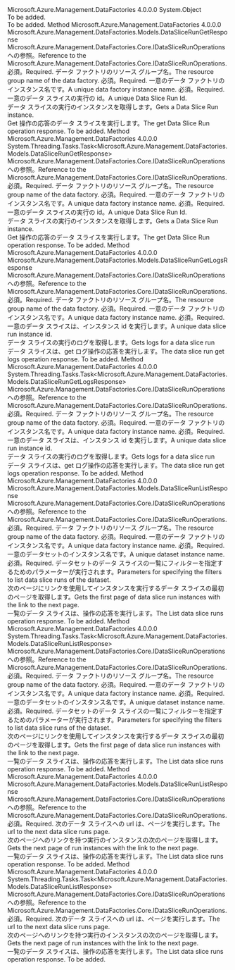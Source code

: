 <Type Name="DataSliceRunOperationsExtensions" FullName="Microsoft.Azure.Management.DataFactories.Core.DataSliceRunOperationsExtensions">
  <TypeSignature Language="C#" Value="public static class DataSliceRunOperationsExtensions" />
  <TypeSignature Language="ILAsm" Value=".class public auto ansi abstract sealed beforefieldinit DataSliceRunOperationsExtensions extends System.Object" />
  <TypeSignature Language="DocId" Value="T:Microsoft.Azure.Management.DataFactories.Core.DataSliceRunOperationsExtensions" />
  <TypeSignature Language="VB.NET" Value="Public Module DataSliceRunOperationsExtensions" />
  <TypeSignature Language="F#" Value="type DataSliceRunOperationsExtensions = class" />
  <AssemblyInfo>
    <AssemblyName>Microsoft.Azure.Management.DataFactories</AssemblyName>
    <AssemblyVersion>4.0.0.0</AssemblyVersion>
  </AssemblyInfo>
  <Base>
    <BaseTypeName>System.Object</BaseTypeName>
  </Base>
  <Interfaces />
  <Docs>
    <summary>To be added.</summary>
    <remarks>To be added.</remarks>
  </Docs>
  <Members>
    <Member MemberName="Get">
      <MemberSignature Language="C#" Value="public static Microsoft.Azure.Management.DataFactories.Models.DataSliceRunGetResponse Get (this Microsoft.Azure.Management.DataFactories.Core.IDataSliceRunOperations operations, string resourceGroupName, string dataFactoryName, string runId);" />
      <MemberSignature Language="ILAsm" Value=".method public static hidebysig class Microsoft.Azure.Management.DataFactories.Models.DataSliceRunGetResponse Get(class Microsoft.Azure.Management.DataFactories.Core.IDataSliceRunOperations operations, string resourceGroupName, string dataFactoryName, string runId) cil managed" />
      <MemberSignature Language="DocId" Value="M:Microsoft.Azure.Management.DataFactories.Core.DataSliceRunOperationsExtensions.Get(Microsoft.Azure.Management.DataFactories.Core.IDataSliceRunOperations,System.String,System.String,System.String)" />
      <MemberSignature Language="VB.NET" Value="&lt;Extension()&gt;&#xA;Public Function Get (operations As IDataSliceRunOperations, resourceGroupName As String, dataFactoryName As String, runId As String) As DataSliceRunGetResponse" />
      <MemberSignature Language="F#" Value="static member Get : Microsoft.Azure.Management.DataFactories.Core.IDataSliceRunOperations * string * string * string -&gt; Microsoft.Azure.Management.DataFactories.Models.DataSliceRunGetResponse" Usage="Microsoft.Azure.Management.DataFactories.Core.DataSliceRunOperationsExtensions.Get (operations, resourceGroupName, dataFactoryName, runId)" />
      <MemberType>Method</MemberType>
      <AssemblyInfo>
        <AssemblyName>Microsoft.Azure.Management.DataFactories</AssemblyName>
        <AssemblyVersion>4.0.0.0</AssemblyVersion>
      </AssemblyInfo>
      <ReturnValue>
        <ReturnType>Microsoft.Azure.Management.DataFactories.Models.DataSliceRunGetResponse</ReturnType>
      </ReturnValue>
      <Parameters>
        <Parameter Name="operations" Type="Microsoft.Azure.Management.DataFactories.Core.IDataSliceRunOperations" RefType="this" />
        <Parameter Name="resourceGroupName" Type="System.String" />
        <Parameter Name="dataFactoryName" Type="System.String" />
        <Parameter Name="runId" Type="System.String" />
      </Parameters>
      <Docs>
        <param name="operations">
            <span data-ttu-id="16d88-101">Microsoft.Azure.Management.DataFactories.Core.IDataSliceRunOperations への参照。</span><span class="sxs-lookup"><span data-stu-id="16d88-101">Reference to the Microsoft.Azure.Management.DataFactories.Core.IDataSliceRunOperations.</span></span>
            </param>
        <param name="resourceGroupName">
            <span data-ttu-id="16d88-102">必須。</span><span class="sxs-lookup"><span data-stu-id="16d88-102">Required.</span></span> <span data-ttu-id="16d88-103">データ ファクトリのリソース グループ名。</span><span class="sxs-lookup"><span data-stu-id="16d88-103">The resource group name of the data factory.</span></span>
            </param>
        <param name="dataFactoryName">
            <span data-ttu-id="16d88-104">必須。</span><span class="sxs-lookup"><span data-stu-id="16d88-104">Required.</span></span> <span data-ttu-id="16d88-105">一意のデータ ファクトリのインスタンス名です。</span><span class="sxs-lookup"><span data-stu-id="16d88-105">A unique data factory instance name.</span></span>
            </param>
        <param name="runId">
            <span data-ttu-id="16d88-106">必須。</span><span class="sxs-lookup"><span data-stu-id="16d88-106">Required.</span></span> <span data-ttu-id="16d88-107">一意のデータ スライスの実行の id。</span><span class="sxs-lookup"><span data-stu-id="16d88-107">A unique Data Slice Run Id.</span></span>
            </param>
        <summary>
            <span data-ttu-id="16d88-108">データ スライスの実行のインスタンスを取得します。</span><span class="sxs-lookup"><span data-stu-id="16d88-108">Gets a Data Slice Run instance.</span></span>
            </summary>
        <returns>
            <span data-ttu-id="16d88-109">Get 操作の応答のデータ スライスを実行します。</span><span class="sxs-lookup"><span data-stu-id="16d88-109">The get Data Slice Run operation response.</span></span>
            </returns>
        <remarks>To be added.</remarks>
      </Docs>
    </Member>
    <Member MemberName="GetAsync">
      <MemberSignature Language="C#" Value="public static System.Threading.Tasks.Task&lt;Microsoft.Azure.Management.DataFactories.Models.DataSliceRunGetResponse&gt; GetAsync (this Microsoft.Azure.Management.DataFactories.Core.IDataSliceRunOperations operations, string resourceGroupName, string dataFactoryName, string runId);" />
      <MemberSignature Language="ILAsm" Value=".method public static hidebysig class System.Threading.Tasks.Task`1&lt;class Microsoft.Azure.Management.DataFactories.Models.DataSliceRunGetResponse&gt; GetAsync(class Microsoft.Azure.Management.DataFactories.Core.IDataSliceRunOperations operations, string resourceGroupName, string dataFactoryName, string runId) cil managed" />
      <MemberSignature Language="DocId" Value="M:Microsoft.Azure.Management.DataFactories.Core.DataSliceRunOperationsExtensions.GetAsync(Microsoft.Azure.Management.DataFactories.Core.IDataSliceRunOperations,System.String,System.String,System.String)" />
      <MemberSignature Language="VB.NET" Value="&lt;Extension()&gt;&#xA;Public Function GetAsync (operations As IDataSliceRunOperations, resourceGroupName As String, dataFactoryName As String, runId As String) As Task(Of DataSliceRunGetResponse)" />
      <MemberSignature Language="F#" Value="static member GetAsync : Microsoft.Azure.Management.DataFactories.Core.IDataSliceRunOperations * string * string * string -&gt; System.Threading.Tasks.Task&lt;Microsoft.Azure.Management.DataFactories.Models.DataSliceRunGetResponse&gt;" Usage="Microsoft.Azure.Management.DataFactories.Core.DataSliceRunOperationsExtensions.GetAsync (operations, resourceGroupName, dataFactoryName, runId)" />
      <MemberType>Method</MemberType>
      <AssemblyInfo>
        <AssemblyName>Microsoft.Azure.Management.DataFactories</AssemblyName>
        <AssemblyVersion>4.0.0.0</AssemblyVersion>
      </AssemblyInfo>
      <ReturnValue>
        <ReturnType>System.Threading.Tasks.Task&lt;Microsoft.Azure.Management.DataFactories.Models.DataSliceRunGetResponse&gt;</ReturnType>
      </ReturnValue>
      <Parameters>
        <Parameter Name="operations" Type="Microsoft.Azure.Management.DataFactories.Core.IDataSliceRunOperations" RefType="this" />
        <Parameter Name="resourceGroupName" Type="System.String" />
        <Parameter Name="dataFactoryName" Type="System.String" />
        <Parameter Name="runId" Type="System.String" />
      </Parameters>
      <Docs>
        <param name="operations">
            <span data-ttu-id="16d88-110">Microsoft.Azure.Management.DataFactories.Core.IDataSliceRunOperations への参照。</span><span class="sxs-lookup"><span data-stu-id="16d88-110">Reference to the Microsoft.Azure.Management.DataFactories.Core.IDataSliceRunOperations.</span></span>
            </param>
        <param name="resourceGroupName">
            <span data-ttu-id="16d88-111">必須。</span><span class="sxs-lookup"><span data-stu-id="16d88-111">Required.</span></span> <span data-ttu-id="16d88-112">データ ファクトリのリソース グループ名。</span><span class="sxs-lookup"><span data-stu-id="16d88-112">The resource group name of the data factory.</span></span>
            </param>
        <param name="dataFactoryName">
            <span data-ttu-id="16d88-113">必須。</span><span class="sxs-lookup"><span data-stu-id="16d88-113">Required.</span></span> <span data-ttu-id="16d88-114">一意のデータ ファクトリのインスタンス名です。</span><span class="sxs-lookup"><span data-stu-id="16d88-114">A unique data factory instance name.</span></span>
            </param>
        <param name="runId">
            <span data-ttu-id="16d88-115">必須。</span><span class="sxs-lookup"><span data-stu-id="16d88-115">Required.</span></span> <span data-ttu-id="16d88-116">一意のデータ スライスの実行の id。</span><span class="sxs-lookup"><span data-stu-id="16d88-116">A unique Data Slice Run Id.</span></span>
            </param>
        <summary>
            <span data-ttu-id="16d88-117">データ スライスの実行のインスタンスを取得します。</span><span class="sxs-lookup"><span data-stu-id="16d88-117">Gets a Data Slice Run instance.</span></span>
            </summary>
        <returns>
            <span data-ttu-id="16d88-118">Get 操作の応答のデータ スライスを実行します。</span><span class="sxs-lookup"><span data-stu-id="16d88-118">The get Data Slice Run operation response.</span></span>
            </returns>
        <remarks>To be added.</remarks>
      </Docs>
    </Member>
    <Member MemberName="GetLogs">
      <MemberSignature Language="C#" Value="public static Microsoft.Azure.Management.DataFactories.Models.DataSliceRunGetLogsResponse GetLogs (this Microsoft.Azure.Management.DataFactories.Core.IDataSliceRunOperations operations, string resourceGroupName, string dataFactoryName, string dataSliceRunId);" />
      <MemberSignature Language="ILAsm" Value=".method public static hidebysig class Microsoft.Azure.Management.DataFactories.Models.DataSliceRunGetLogsResponse GetLogs(class Microsoft.Azure.Management.DataFactories.Core.IDataSliceRunOperations operations, string resourceGroupName, string dataFactoryName, string dataSliceRunId) cil managed" />
      <MemberSignature Language="DocId" Value="M:Microsoft.Azure.Management.DataFactories.Core.DataSliceRunOperationsExtensions.GetLogs(Microsoft.Azure.Management.DataFactories.Core.IDataSliceRunOperations,System.String,System.String,System.String)" />
      <MemberSignature Language="VB.NET" Value="&lt;Extension()&gt;&#xA;Public Function GetLogs (operations As IDataSliceRunOperations, resourceGroupName As String, dataFactoryName As String, dataSliceRunId As String) As DataSliceRunGetLogsResponse" />
      <MemberSignature Language="F#" Value="static member GetLogs : Microsoft.Azure.Management.DataFactories.Core.IDataSliceRunOperations * string * string * string -&gt; Microsoft.Azure.Management.DataFactories.Models.DataSliceRunGetLogsResponse" Usage="Microsoft.Azure.Management.DataFactories.Core.DataSliceRunOperationsExtensions.GetLogs (operations, resourceGroupName, dataFactoryName, dataSliceRunId)" />
      <MemberType>Method</MemberType>
      <AssemblyInfo>
        <AssemblyName>Microsoft.Azure.Management.DataFactories</AssemblyName>
        <AssemblyVersion>4.0.0.0</AssemblyVersion>
      </AssemblyInfo>
      <ReturnValue>
        <ReturnType>Microsoft.Azure.Management.DataFactories.Models.DataSliceRunGetLogsResponse</ReturnType>
      </ReturnValue>
      <Parameters>
        <Parameter Name="operations" Type="Microsoft.Azure.Management.DataFactories.Core.IDataSliceRunOperations" RefType="this" />
        <Parameter Name="resourceGroupName" Type="System.String" />
        <Parameter Name="dataFactoryName" Type="System.String" />
        <Parameter Name="dataSliceRunId" Type="System.String" />
      </Parameters>
      <Docs>
        <param name="operations">
            <span data-ttu-id="16d88-119">Microsoft.Azure.Management.DataFactories.Core.IDataSliceRunOperations への参照。</span><span class="sxs-lookup"><span data-stu-id="16d88-119">Reference to the Microsoft.Azure.Management.DataFactories.Core.IDataSliceRunOperations.</span></span>
            </param>
        <param name="resourceGroupName">
            <span data-ttu-id="16d88-120">必須。</span><span class="sxs-lookup"><span data-stu-id="16d88-120">Required.</span></span> <span data-ttu-id="16d88-121">データ ファクトリのリソース グループ名。</span><span class="sxs-lookup"><span data-stu-id="16d88-121">The resource group name of the data factory.</span></span>
            </param>
        <param name="dataFactoryName">
            <span data-ttu-id="16d88-122">必須。</span><span class="sxs-lookup"><span data-stu-id="16d88-122">Required.</span></span> <span data-ttu-id="16d88-123">一意のデータ ファクトリのインスタンス名です。</span><span class="sxs-lookup"><span data-stu-id="16d88-123">A unique data factory instance name.</span></span>
            </param>
        <param name="dataSliceRunId">
            <span data-ttu-id="16d88-124">必須。</span><span class="sxs-lookup"><span data-stu-id="16d88-124">Required.</span></span> <span data-ttu-id="16d88-125">一意のデータ スライスは、インスタンス id を実行します。</span><span class="sxs-lookup"><span data-stu-id="16d88-125">A unique data slice run instance id.</span></span>
            </param>
        <summary>
            <span data-ttu-id="16d88-126">データ スライスの実行のログを取得します。</span><span class="sxs-lookup"><span data-stu-id="16d88-126">Gets logs for a data slice run</span></span>
            </summary>
        <returns>
            <span data-ttu-id="16d88-127">データ スライスは、get ログ操作の応答を実行します。</span><span class="sxs-lookup"><span data-stu-id="16d88-127">The data slice run get logs operation response.</span></span>
            </returns>
        <remarks>To be added.</remarks>
      </Docs>
    </Member>
    <Member MemberName="GetLogsAsync">
      <MemberSignature Language="C#" Value="public static System.Threading.Tasks.Task&lt;Microsoft.Azure.Management.DataFactories.Models.DataSliceRunGetLogsResponse&gt; GetLogsAsync (this Microsoft.Azure.Management.DataFactories.Core.IDataSliceRunOperations operations, string resourceGroupName, string dataFactoryName, string dataSliceRunId);" />
      <MemberSignature Language="ILAsm" Value=".method public static hidebysig class System.Threading.Tasks.Task`1&lt;class Microsoft.Azure.Management.DataFactories.Models.DataSliceRunGetLogsResponse&gt; GetLogsAsync(class Microsoft.Azure.Management.DataFactories.Core.IDataSliceRunOperations operations, string resourceGroupName, string dataFactoryName, string dataSliceRunId) cil managed" />
      <MemberSignature Language="DocId" Value="M:Microsoft.Azure.Management.DataFactories.Core.DataSliceRunOperationsExtensions.GetLogsAsync(Microsoft.Azure.Management.DataFactories.Core.IDataSliceRunOperations,System.String,System.String,System.String)" />
      <MemberSignature Language="VB.NET" Value="&lt;Extension()&gt;&#xA;Public Function GetLogsAsync (operations As IDataSliceRunOperations, resourceGroupName As String, dataFactoryName As String, dataSliceRunId As String) As Task(Of DataSliceRunGetLogsResponse)" />
      <MemberSignature Language="F#" Value="static member GetLogsAsync : Microsoft.Azure.Management.DataFactories.Core.IDataSliceRunOperations * string * string * string -&gt; System.Threading.Tasks.Task&lt;Microsoft.Azure.Management.DataFactories.Models.DataSliceRunGetLogsResponse&gt;" Usage="Microsoft.Azure.Management.DataFactories.Core.DataSliceRunOperationsExtensions.GetLogsAsync (operations, resourceGroupName, dataFactoryName, dataSliceRunId)" />
      <MemberType>Method</MemberType>
      <AssemblyInfo>
        <AssemblyName>Microsoft.Azure.Management.DataFactories</AssemblyName>
        <AssemblyVersion>4.0.0.0</AssemblyVersion>
      </AssemblyInfo>
      <ReturnValue>
        <ReturnType>System.Threading.Tasks.Task&lt;Microsoft.Azure.Management.DataFactories.Models.DataSliceRunGetLogsResponse&gt;</ReturnType>
      </ReturnValue>
      <Parameters>
        <Parameter Name="operations" Type="Microsoft.Azure.Management.DataFactories.Core.IDataSliceRunOperations" RefType="this" />
        <Parameter Name="resourceGroupName" Type="System.String" />
        <Parameter Name="dataFactoryName" Type="System.String" />
        <Parameter Name="dataSliceRunId" Type="System.String" />
      </Parameters>
      <Docs>
        <param name="operations">
            <span data-ttu-id="16d88-128">Microsoft.Azure.Management.DataFactories.Core.IDataSliceRunOperations への参照。</span><span class="sxs-lookup"><span data-stu-id="16d88-128">Reference to the Microsoft.Azure.Management.DataFactories.Core.IDataSliceRunOperations.</span></span>
            </param>
        <param name="resourceGroupName">
            <span data-ttu-id="16d88-129">必須。</span><span class="sxs-lookup"><span data-stu-id="16d88-129">Required.</span></span> <span data-ttu-id="16d88-130">データ ファクトリのリソース グループ名。</span><span class="sxs-lookup"><span data-stu-id="16d88-130">The resource group name of the data factory.</span></span>
            </param>
        <param name="dataFactoryName">
            <span data-ttu-id="16d88-131">必須。</span><span class="sxs-lookup"><span data-stu-id="16d88-131">Required.</span></span> <span data-ttu-id="16d88-132">一意のデータ ファクトリのインスタンス名です。</span><span class="sxs-lookup"><span data-stu-id="16d88-132">A unique data factory instance name.</span></span>
            </param>
        <param name="dataSliceRunId">
            <span data-ttu-id="16d88-133">必須。</span><span class="sxs-lookup"><span data-stu-id="16d88-133">Required.</span></span> <span data-ttu-id="16d88-134">一意のデータ スライスは、インスタンス id を実行します。</span><span class="sxs-lookup"><span data-stu-id="16d88-134">A unique data slice run instance id.</span></span>
            </param>
        <summary>
            <span data-ttu-id="16d88-135">データ スライスの実行のログを取得します。</span><span class="sxs-lookup"><span data-stu-id="16d88-135">Gets logs for a data slice run</span></span>
            </summary>
        <returns>
            <span data-ttu-id="16d88-136">データ スライスは、get ログ操作の応答を実行します。</span><span class="sxs-lookup"><span data-stu-id="16d88-136">The data slice run get logs operation response.</span></span>
            </returns>
        <remarks>To be added.</remarks>
      </Docs>
    </Member>
    <Member MemberName="List">
      <MemberSignature Language="C#" Value="public static Microsoft.Azure.Management.DataFactories.Models.DataSliceRunListResponse List (this Microsoft.Azure.Management.DataFactories.Core.IDataSliceRunOperations operations, string resourceGroupName, string dataFactoryName, string datasetName, Microsoft.Azure.Management.DataFactories.Models.DataSliceRunListParameters parameters);" />
      <MemberSignature Language="ILAsm" Value=".method public static hidebysig class Microsoft.Azure.Management.DataFactories.Models.DataSliceRunListResponse List(class Microsoft.Azure.Management.DataFactories.Core.IDataSliceRunOperations operations, string resourceGroupName, string dataFactoryName, string datasetName, class Microsoft.Azure.Management.DataFactories.Models.DataSliceRunListParameters parameters) cil managed" />
      <MemberSignature Language="DocId" Value="M:Microsoft.Azure.Management.DataFactories.Core.DataSliceRunOperationsExtensions.List(Microsoft.Azure.Management.DataFactories.Core.IDataSliceRunOperations,System.String,System.String,System.String,Microsoft.Azure.Management.DataFactories.Models.DataSliceRunListParameters)" />
      <MemberSignature Language="VB.NET" Value="&lt;Extension()&gt;&#xA;Public Function List (operations As IDataSliceRunOperations, resourceGroupName As String, dataFactoryName As String, datasetName As String, parameters As DataSliceRunListParameters) As DataSliceRunListResponse" />
      <MemberSignature Language="F#" Value="static member List : Microsoft.Azure.Management.DataFactories.Core.IDataSliceRunOperations * string * string * string * Microsoft.Azure.Management.DataFactories.Models.DataSliceRunListParameters -&gt; Microsoft.Azure.Management.DataFactories.Models.DataSliceRunListResponse" Usage="Microsoft.Azure.Management.DataFactories.Core.DataSliceRunOperationsExtensions.List (operations, resourceGroupName, dataFactoryName, datasetName, parameters)" />
      <MemberType>Method</MemberType>
      <AssemblyInfo>
        <AssemblyName>Microsoft.Azure.Management.DataFactories</AssemblyName>
        <AssemblyVersion>4.0.0.0</AssemblyVersion>
      </AssemblyInfo>
      <ReturnValue>
        <ReturnType>Microsoft.Azure.Management.DataFactories.Models.DataSliceRunListResponse</ReturnType>
      </ReturnValue>
      <Parameters>
        <Parameter Name="operations" Type="Microsoft.Azure.Management.DataFactories.Core.IDataSliceRunOperations" RefType="this" />
        <Parameter Name="resourceGroupName" Type="System.String" />
        <Parameter Name="dataFactoryName" Type="System.String" />
        <Parameter Name="datasetName" Type="System.String" />
        <Parameter Name="parameters" Type="Microsoft.Azure.Management.DataFactories.Models.DataSliceRunListParameters" />
      </Parameters>
      <Docs>
        <param name="operations">
            <span data-ttu-id="16d88-137">Microsoft.Azure.Management.DataFactories.Core.IDataSliceRunOperations への参照。</span><span class="sxs-lookup"><span data-stu-id="16d88-137">Reference to the Microsoft.Azure.Management.DataFactories.Core.IDataSliceRunOperations.</span></span>
            </param>
        <param name="resourceGroupName">
            <span data-ttu-id="16d88-138">必須。</span><span class="sxs-lookup"><span data-stu-id="16d88-138">Required.</span></span> <span data-ttu-id="16d88-139">データ ファクトリのリソース グループ名。</span><span class="sxs-lookup"><span data-stu-id="16d88-139">The resource group name of the data factory.</span></span>
            </param>
        <param name="dataFactoryName">
            <span data-ttu-id="16d88-140">必須。</span><span class="sxs-lookup"><span data-stu-id="16d88-140">Required.</span></span> <span data-ttu-id="16d88-141">一意のデータ ファクトリのインスタンス名です。</span><span class="sxs-lookup"><span data-stu-id="16d88-141">A unique data factory instance name.</span></span>
            </param>
        <param name="datasetName">
            <span data-ttu-id="16d88-142">必須。</span><span class="sxs-lookup"><span data-stu-id="16d88-142">Required.</span></span> <span data-ttu-id="16d88-143">一意のデータセットのインスタンス名です。</span><span class="sxs-lookup"><span data-stu-id="16d88-143">A unique dataset instance name.</span></span>
            </param>
        <param name="parameters">
            <span data-ttu-id="16d88-144">必須。</span><span class="sxs-lookup"><span data-stu-id="16d88-144">Required.</span></span> <span data-ttu-id="16d88-145">データセットのデータ スライスの一覧にフィルターを指定するためのパラメーターが実行されます。</span><span class="sxs-lookup"><span data-stu-id="16d88-145">Parameters for specifying the filters to list data slice runs of the dataset.</span></span>
            </param>
        <summary>
            <span data-ttu-id="16d88-146">次のページにリンクを使用してインスタンスを実行するデータ スライスの最初のページを取得します。</span><span class="sxs-lookup"><span data-stu-id="16d88-146">Gets the first page of data slice run instances with the link to the next page.</span></span>
            </summary>
        <returns>
            <span data-ttu-id="16d88-147">一覧のデータ スライスは、操作の応答を実行します。</span><span class="sxs-lookup"><span data-stu-id="16d88-147">The List data slice runs operation response.</span></span>
            </returns>
        <remarks>To be added.</remarks>
      </Docs>
    </Member>
    <Member MemberName="ListAsync">
      <MemberSignature Language="C#" Value="public static System.Threading.Tasks.Task&lt;Microsoft.Azure.Management.DataFactories.Models.DataSliceRunListResponse&gt; ListAsync (this Microsoft.Azure.Management.DataFactories.Core.IDataSliceRunOperations operations, string resourceGroupName, string dataFactoryName, string datasetName, Microsoft.Azure.Management.DataFactories.Models.DataSliceRunListParameters parameters);" />
      <MemberSignature Language="ILAsm" Value=".method public static hidebysig class System.Threading.Tasks.Task`1&lt;class Microsoft.Azure.Management.DataFactories.Models.DataSliceRunListResponse&gt; ListAsync(class Microsoft.Azure.Management.DataFactories.Core.IDataSliceRunOperations operations, string resourceGroupName, string dataFactoryName, string datasetName, class Microsoft.Azure.Management.DataFactories.Models.DataSliceRunListParameters parameters) cil managed" />
      <MemberSignature Language="DocId" Value="M:Microsoft.Azure.Management.DataFactories.Core.DataSliceRunOperationsExtensions.ListAsync(Microsoft.Azure.Management.DataFactories.Core.IDataSliceRunOperations,System.String,System.String,System.String,Microsoft.Azure.Management.DataFactories.Models.DataSliceRunListParameters)" />
      <MemberSignature Language="VB.NET" Value="&lt;Extension()&gt;&#xA;Public Function ListAsync (operations As IDataSliceRunOperations, resourceGroupName As String, dataFactoryName As String, datasetName As String, parameters As DataSliceRunListParameters) As Task(Of DataSliceRunListResponse)" />
      <MemberSignature Language="F#" Value="static member ListAsync : Microsoft.Azure.Management.DataFactories.Core.IDataSliceRunOperations * string * string * string * Microsoft.Azure.Management.DataFactories.Models.DataSliceRunListParameters -&gt; System.Threading.Tasks.Task&lt;Microsoft.Azure.Management.DataFactories.Models.DataSliceRunListResponse&gt;" Usage="Microsoft.Azure.Management.DataFactories.Core.DataSliceRunOperationsExtensions.ListAsync (operations, resourceGroupName, dataFactoryName, datasetName, parameters)" />
      <MemberType>Method</MemberType>
      <AssemblyInfo>
        <AssemblyName>Microsoft.Azure.Management.DataFactories</AssemblyName>
        <AssemblyVersion>4.0.0.0</AssemblyVersion>
      </AssemblyInfo>
      <ReturnValue>
        <ReturnType>System.Threading.Tasks.Task&lt;Microsoft.Azure.Management.DataFactories.Models.DataSliceRunListResponse&gt;</ReturnType>
      </ReturnValue>
      <Parameters>
        <Parameter Name="operations" Type="Microsoft.Azure.Management.DataFactories.Core.IDataSliceRunOperations" RefType="this" />
        <Parameter Name="resourceGroupName" Type="System.String" />
        <Parameter Name="dataFactoryName" Type="System.String" />
        <Parameter Name="datasetName" Type="System.String" />
        <Parameter Name="parameters" Type="Microsoft.Azure.Management.DataFactories.Models.DataSliceRunListParameters" />
      </Parameters>
      <Docs>
        <param name="operations">
            <span data-ttu-id="16d88-148">Microsoft.Azure.Management.DataFactories.Core.IDataSliceRunOperations への参照。</span><span class="sxs-lookup"><span data-stu-id="16d88-148">Reference to the Microsoft.Azure.Management.DataFactories.Core.IDataSliceRunOperations.</span></span>
            </param>
        <param name="resourceGroupName">
            <span data-ttu-id="16d88-149">必須。</span><span class="sxs-lookup"><span data-stu-id="16d88-149">Required.</span></span> <span data-ttu-id="16d88-150">データ ファクトリのリソース グループ名。</span><span class="sxs-lookup"><span data-stu-id="16d88-150">The resource group name of the data factory.</span></span>
            </param>
        <param name="dataFactoryName">
            <span data-ttu-id="16d88-151">必須。</span><span class="sxs-lookup"><span data-stu-id="16d88-151">Required.</span></span> <span data-ttu-id="16d88-152">一意のデータ ファクトリのインスタンス名です。</span><span class="sxs-lookup"><span data-stu-id="16d88-152">A unique data factory instance name.</span></span>
            </param>
        <param name="datasetName">
            <span data-ttu-id="16d88-153">必須。</span><span class="sxs-lookup"><span data-stu-id="16d88-153">Required.</span></span> <span data-ttu-id="16d88-154">一意のデータセットのインスタンス名です。</span><span class="sxs-lookup"><span data-stu-id="16d88-154">A unique dataset instance name.</span></span>
            </param>
        <param name="parameters">
            <span data-ttu-id="16d88-155">必須。</span><span class="sxs-lookup"><span data-stu-id="16d88-155">Required.</span></span> <span data-ttu-id="16d88-156">データセットのデータ スライスの一覧にフィルターを指定するためのパラメーターが実行されます。</span><span class="sxs-lookup"><span data-stu-id="16d88-156">Parameters for specifying the filters to list data slice runs of the dataset.</span></span>
            </param>
        <summary>
            <span data-ttu-id="16d88-157">次のページにリンクを使用してインスタンスを実行するデータ スライスの最初のページを取得します。</span><span class="sxs-lookup"><span data-stu-id="16d88-157">Gets the first page of data slice run instances with the link to the next page.</span></span>
            </summary>
        <returns>
            <span data-ttu-id="16d88-158">一覧のデータ スライスは、操作の応答を実行します。</span><span class="sxs-lookup"><span data-stu-id="16d88-158">The List data slice runs operation response.</span></span>
            </returns>
        <remarks>To be added.</remarks>
      </Docs>
    </Member>
    <Member MemberName="ListNext">
      <MemberSignature Language="C#" Value="public static Microsoft.Azure.Management.DataFactories.Models.DataSliceRunListResponse ListNext (this Microsoft.Azure.Management.DataFactories.Core.IDataSliceRunOperations operations, string nextLink);" />
      <MemberSignature Language="ILAsm" Value=".method public static hidebysig class Microsoft.Azure.Management.DataFactories.Models.DataSliceRunListResponse ListNext(class Microsoft.Azure.Management.DataFactories.Core.IDataSliceRunOperations operations, string nextLink) cil managed" />
      <MemberSignature Language="DocId" Value="M:Microsoft.Azure.Management.DataFactories.Core.DataSliceRunOperationsExtensions.ListNext(Microsoft.Azure.Management.DataFactories.Core.IDataSliceRunOperations,System.String)" />
      <MemberSignature Language="VB.NET" Value="&lt;Extension()&gt;&#xA;Public Function ListNext (operations As IDataSliceRunOperations, nextLink As String) As DataSliceRunListResponse" />
      <MemberSignature Language="F#" Value="static member ListNext : Microsoft.Azure.Management.DataFactories.Core.IDataSliceRunOperations * string -&gt; Microsoft.Azure.Management.DataFactories.Models.DataSliceRunListResponse" Usage="Microsoft.Azure.Management.DataFactories.Core.DataSliceRunOperationsExtensions.ListNext (operations, nextLink)" />
      <MemberType>Method</MemberType>
      <AssemblyInfo>
        <AssemblyName>Microsoft.Azure.Management.DataFactories</AssemblyName>
        <AssemblyVersion>4.0.0.0</AssemblyVersion>
      </AssemblyInfo>
      <ReturnValue>
        <ReturnType>Microsoft.Azure.Management.DataFactories.Models.DataSliceRunListResponse</ReturnType>
      </ReturnValue>
      <Parameters>
        <Parameter Name="operations" Type="Microsoft.Azure.Management.DataFactories.Core.IDataSliceRunOperations" RefType="this" />
        <Parameter Name="nextLink" Type="System.String" />
      </Parameters>
      <Docs>
        <param name="operations">
            <span data-ttu-id="16d88-159">Microsoft.Azure.Management.DataFactories.Core.IDataSliceRunOperations への参照。</span><span class="sxs-lookup"><span data-stu-id="16d88-159">Reference to the Microsoft.Azure.Management.DataFactories.Core.IDataSliceRunOperations.</span></span>
            </param>
        <param name="nextLink">
            <span data-ttu-id="16d88-160">必須。</span><span class="sxs-lookup"><span data-stu-id="16d88-160">Required.</span></span> <span data-ttu-id="16d88-161">次のデータ スライスへの url は、ページを実行します。</span><span class="sxs-lookup"><span data-stu-id="16d88-161">The url to the next data slice runs page.</span></span>
            </param>
        <summary>
            <span data-ttu-id="16d88-162">次のページへのリンクを持つ実行のインスタンスの次のページを取得します。</span><span class="sxs-lookup"><span data-stu-id="16d88-162">Gets the next page of run instances with the link to the next page.</span></span>
            </summary>
        <returns>
            <span data-ttu-id="16d88-163">一覧のデータ スライスは、操作の応答を実行します。</span><span class="sxs-lookup"><span data-stu-id="16d88-163">The List data slice runs operation response.</span></span>
            </returns>
        <remarks>To be added.</remarks>
      </Docs>
    </Member>
    <Member MemberName="ListNextAsync">
      <MemberSignature Language="C#" Value="public static System.Threading.Tasks.Task&lt;Microsoft.Azure.Management.DataFactories.Models.DataSliceRunListResponse&gt; ListNextAsync (this Microsoft.Azure.Management.DataFactories.Core.IDataSliceRunOperations operations, string nextLink);" />
      <MemberSignature Language="ILAsm" Value=".method public static hidebysig class System.Threading.Tasks.Task`1&lt;class Microsoft.Azure.Management.DataFactories.Models.DataSliceRunListResponse&gt; ListNextAsync(class Microsoft.Azure.Management.DataFactories.Core.IDataSliceRunOperations operations, string nextLink) cil managed" />
      <MemberSignature Language="DocId" Value="M:Microsoft.Azure.Management.DataFactories.Core.DataSliceRunOperationsExtensions.ListNextAsync(Microsoft.Azure.Management.DataFactories.Core.IDataSliceRunOperations,System.String)" />
      <MemberSignature Language="VB.NET" Value="&lt;Extension()&gt;&#xA;Public Function ListNextAsync (operations As IDataSliceRunOperations, nextLink As String) As Task(Of DataSliceRunListResponse)" />
      <MemberSignature Language="F#" Value="static member ListNextAsync : Microsoft.Azure.Management.DataFactories.Core.IDataSliceRunOperations * string -&gt; System.Threading.Tasks.Task&lt;Microsoft.Azure.Management.DataFactories.Models.DataSliceRunListResponse&gt;" Usage="Microsoft.Azure.Management.DataFactories.Core.DataSliceRunOperationsExtensions.ListNextAsync (operations, nextLink)" />
      <MemberType>Method</MemberType>
      <AssemblyInfo>
        <AssemblyName>Microsoft.Azure.Management.DataFactories</AssemblyName>
        <AssemblyVersion>4.0.0.0</AssemblyVersion>
      </AssemblyInfo>
      <ReturnValue>
        <ReturnType>System.Threading.Tasks.Task&lt;Microsoft.Azure.Management.DataFactories.Models.DataSliceRunListResponse&gt;</ReturnType>
      </ReturnValue>
      <Parameters>
        <Parameter Name="operations" Type="Microsoft.Azure.Management.DataFactories.Core.IDataSliceRunOperations" RefType="this" />
        <Parameter Name="nextLink" Type="System.String" />
      </Parameters>
      <Docs>
        <param name="operations">
            <span data-ttu-id="16d88-164">Microsoft.Azure.Management.DataFactories.Core.IDataSliceRunOperations への参照。</span><span class="sxs-lookup"><span data-stu-id="16d88-164">Reference to the Microsoft.Azure.Management.DataFactories.Core.IDataSliceRunOperations.</span></span>
            </param>
        <param name="nextLink">
            <span data-ttu-id="16d88-165">必須。</span><span class="sxs-lookup"><span data-stu-id="16d88-165">Required.</span></span> <span data-ttu-id="16d88-166">次のデータ スライスへの url は、ページを実行します。</span><span class="sxs-lookup"><span data-stu-id="16d88-166">The url to the next data slice runs page.</span></span>
            </param>
        <summary>
            <span data-ttu-id="16d88-167">次のページへのリンクを持つ実行のインスタンスの次のページを取得します。</span><span class="sxs-lookup"><span data-stu-id="16d88-167">Gets the next page of run instances with the link to the next page.</span></span>
            </summary>
        <returns>
            <span data-ttu-id="16d88-168">一覧のデータ スライスは、操作の応答を実行します。</span><span class="sxs-lookup"><span data-stu-id="16d88-168">The List data slice runs operation response.</span></span>
            </returns>
        <remarks>To be added.</remarks>
      </Docs>
    </Member>
  </Members>
</Type>